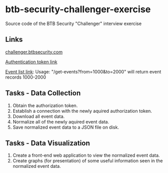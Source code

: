 # btb-security-challenger-exercise
Source code of the BTB Security "Challenger" interview exercise

## Links
[challenger.btbsecurity.com](https://challenger.btbsecurity.com/)

[Authentication token link](https://challenger.btbsecurity.com/auth)

[Event list link](https://challenger.btbsecurity.com/get-events): Usage: "/get-events?from=1000&to=2000" will return event records 1000-2000

## Tasks - Data Collection
1. Obtain the authorization token.
2. Establish a connection with the newly aquired authorization token.
3. Download all event data.
4. Normalize all of the newly aquired event data.
5. Save normalized event data to a JSON file on disk.

## Tasks - Data Visualization
1. Create a front-end web application to view the normalized event data.
2. Create graphs (for presentation) of some useful information seen in the normalized event data.